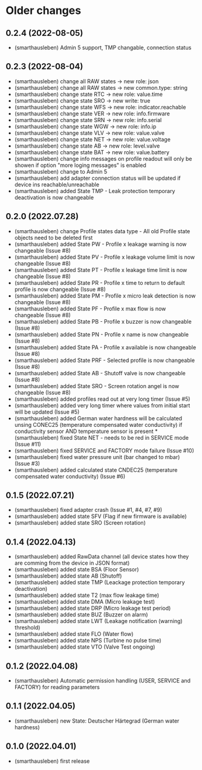 # Older changes

## 0.2.4 (2022-08-05)
* (smarthausleben) Admin 5 support, TMP changable, connection status

## 0.2.3 (2022-08-04)
* (smarthausleben) change all RAW states -> new role: json
* (smarthausleben) change all RAW states -> new common.type: string
* (smarthausleben) change state RTC -> new role: value.time
* (smarthausleben) change state SRO -> new write: true
* (smarthausleben) change state WFS -> new role: indicator.reachable
* (smarthausleben) change state VER -> new role: info.firmware
* (smarthausleben) change state SRN -> new role: info.serial
* (smarthausleben) change state WGW -> new role: info.ip 
* (smarthausleben) change state VLV -> new role: value.valve 
* (smarthausleben) change state NET -> new role: value.voltage 
* (smarthausleben) change state AB -> new role: level.valve
* (smarthausleben) change state BAT -> new role: value.battery
* (smarthausleben) change info messages on profile readout will only be showen if option "more loging messages" is enabled  
* (smarthausleben) change to Admin 5  
* (smarthausleben) add adapter connection status will be updated if device ins reachable/unreachable
* (smarthausleben) added State TMP - Leak protection temporary deactivation is now changeable


## 0.2.0 (2022.07.28)
* (smarthausleben) change Profile states data type - All old Profile state objects need to be deleted first
* (smarthausleben) added State PW - Profile x leakage warning is now changeable (Issue #8)
* (smarthausleben) added State PV - Profile x leakage volume limit is now changeable (Issue #8)
* (smarthausleben) added State PT - Profile x leakage time limit is now changeable (Issue #8)
* (smarthausleben) added State PR - Profile x time to return to default profile is now changeable (Issue #8)
* (smarthausleben) added State PM - Profile x micro leak detection is now changeable (Issue #8)
* (smarthausleben) added State PF - Profile x max flow is now changeable (Issue #8)
* (smarthausleben) added State PB - Profile x buzzer is now changeable (Issue #8)
* (smarthausleben) added State PN - Profile x name is now changeable (Issue #8)
* (smarthausleben) added State PA - Profile x available is now changeable (Issue #8)
* (smarthausleben) added State PRF - Selected profile is now changeable (Issue #8)
* (smarthausleben) added State AB - Shutoff valve is now changeable (Issue #8)
* (smarthausleben) added State SRO - Screen rotation angel is now changeable (Issue #8)
* (smarthausleben) added profiles read out at very long timer (Issue #5)
* (smarthausleben) added very long timer where values from initial start will be updated (Issue #5)
* (smarthausleben) added German water hardness will be calculated unsing CONEC25 (temperature compensated water conductivity) if conductivity sensor AND temperature sensor is present * (smarthausleben) fixed State NET - needs to be red in SERVICE mode (Issue #11)
* (smarthausleben) fixed SERVICE and FACTORY mode failure (Issue #10)
* (smarthausleben) fixed water pressure unit (bar changed to mbar) (Issue #3)
* (smarthausleben) added calculated state CNDEC25 (temperature compensated water conductivity) (Issue #6)

## 0.1.5 (2022.07.21)
* (smarthausleben) fixed adapter crash (Issue #1, #4, #7, #9)
* (smarthausleben) added state SFV (Flag if new firmware is available)
* (smarthausleben) added state SRO (Screen rotation)

## 0.1.4 (2022.04.13)
* (smarthausleben) added RawData channel (all device states how they are comming from the device in JSON format)
* (smarthausleben) added state BSA (Floor Sensor)
* (smarthausleben) added state AB (Shutoff)
* (smarthausleben) added state TMP (Leackage protection temporary deactivation)
* (smarthausleben) added state T2 (max flow leakage time)
* (smarthausleben) added state DMA (Micro leakage test)
* (smarthausleben) added state DRP (Micro leakage test period)
* (smarthausleben) added state BUZ (Buzzer on alarm)
* (smarthausleben) added state LWT (Leakage notification (warning) threshold)
* (smarthausleben) added state FLO (Water flow)
* (smarthausleben) added state NPS (Turbine no pulse time)
* (smarthausleben) added state VTO (Valve Test ongoing)

## 0.1.2 (2022.04.08)
* (smarthausleben) Automatic permission handling (USER, SERVICE and FACTORY) for reading parameters

## 0.1.1 (2022.04.05)
* (smarthausleben) new State: Deutscher Härtegrad (German water hardness)

## 0.1.0 (2022.04.01)
* (smarthausleben) first release
